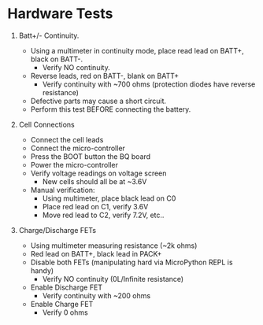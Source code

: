 # Hardware Tests

1) Batt+/- Continuity.  
    - Using a multimeter in continuity mode, place read lead on BATT+, black on BATT-.  
        - Verify NO continuity.
    - Reverse leads, red on BATT-, blank on BATT+
        - Verify continuity with ~700 ohms (protection diodes have reverse resistance)
    - Defective parts may cause a short circuit.
    - Perform this test BEFORE connecting the battery.

2) Cell Connections
    - Connect the cell leads
    - Connect the micro-controller
    - Press the BOOT button the BQ board
    - Power the micro-controller
    - Verify voltage readings on voltage screen
        - New cells should all be at ~3.6V
    - Manual verification:
      - Using multimeter, place black lead on C0
      - Place red lead on C1, verify 3.6V
      - Move red lead to C2, verify 7.2V, etc..
    
3) Charge/Discharge FETs
    - Using multimeter measuring resistance (~2k ohms)
    - Red lead on BATT+, black lead in PACK+
    - Disable both FETs (manipulating hard via MicroPython REPL is handy)
        - Verify NO continuity (0L/Infinite resistance)
    - Enable Discharge FET
        - Verify continuity with ~200 ohms
    - Enable Charge FET
        - Verify 0 ohms

        
        